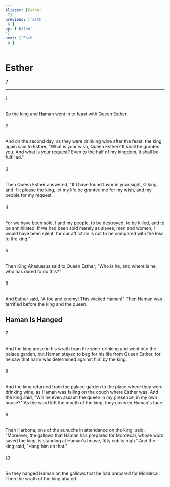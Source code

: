 ```yaml
---
Aliases: [Esther 7]
previous: ['Esth 6']
up: ['Esther']
next: ['Esth 8']
---
```

# Esther 7

***
 

###### 1 
So the king and Haman went in to feast with Queen Esther.  

###### 2 
And on the second day, as they were drinking wine after the feast, the king again said to Esther, "What is your wish, Queen Esther? It shall be granted you. And what is your request? Even to the half of my kingdom, it shall be fulfilled."  

###### 3 
Then Queen Esther answered, "If I have found favor in your sight, O king, and if it please the king, let my life be granted me for my wish, and my people for my request.  

###### 4 
For we have been sold, I and my people, to be destroyed, to be killed, and to be annihilated. If we had been sold merely as slaves, men and women, I would have been silent, for our affliction is not to be compared with the loss to the king."  

###### 5 
Then King Ahasuerus said to Queen Esther, "Who is he, and where is he, who has dared to do this?"  

###### 6 
And Esther said, "A foe and enemy! This wicked Haman!" Then Haman was terrified before the king and the queen.  ## Haman Is Hanged  

###### 7 
And the king arose in his wrath from the wine-drinking and went into the palace garden, but Haman stayed to beg for his life from Queen Esther, for he saw that harm was determined against him by the king.  

###### 8 
And the king returned from the palace garden to the place where they were drinking wine, as Haman was falling on the couch where Esther was. And the king said, "Will he even assault the queen in my presence, in my own house?" As the word left the mouth of the king, they covered Haman's face.  

###### 9 
Then Harbona, one of the eunuchs in attendance on the king, said, "Moreover, the gallows that Haman has prepared for Mordecai, whose word saved the king, is standing at Haman's house, fifty cubits high." And the king said, "Hang him on that."  

###### 10 
So they hanged Haman on the gallows that he had prepared for Mordecai. Then the wrath of the king abated.

